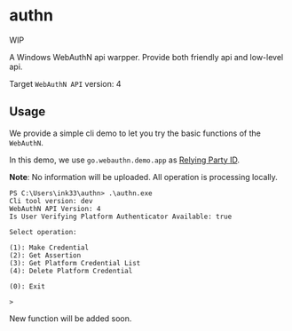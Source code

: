 # authn 

WIP

A Windows WebAuthN api warpper. Provide both friendly api and low-level api. 

Target `WebAuthN API` version: 4 

## Usage

We provide a simple cli demo to let you try the basic functions of the `WebAuthN`.

In this demo, we use `go.webauthn.demo.app` as [Relying Party ID](https://w3c.github.io/webauthn/#rp-id).

**Note**: No information will be uploaded. All operation is processing locally.

``` 
PS C:\Users\ink33\authn> .\authn.exe
Cli tool version: dev
WebAuthN API Version: 4
Is User Verifying Platform Authenticator Available: true

Select operation:

(1): Make Credential
(2): Get Assertion
(3): Get Platform Credential List
(4): Delete Platform Credential

(0): Exit

>
```

New function will be added soon.